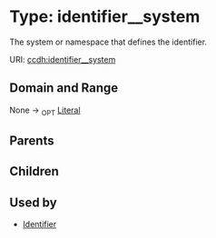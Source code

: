 
# Type: identifier__system


The system or namespace that defines the identifier.

URI: [ccdh:identifier__system](https://example.org/ccdh/identifier__system)


## Domain and Range

None ->  <sub>OPT</sub> [Literal](types/Literal.md)

## Parents


## Children


## Used by

 * [Identifier](Identifier.md)
